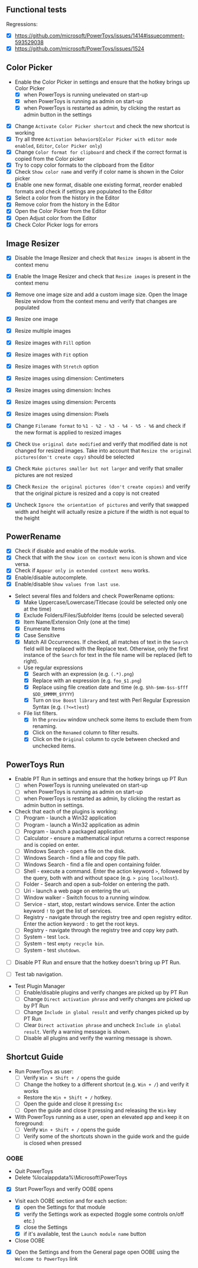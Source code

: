 ## Functional tests

 Regressions:
 - [x] https://github.com/microsoft/PowerToys/issues/1414#issuecomment-593529038
 - [x] https://github.com/microsoft/PowerToys/issues/1524

## Color Picker
* Enable the Color Picker in settings and ensure that the hotkey brings up Color Picker
  - [X] when PowerToys is running unelevated on start-up
  - [X] when PowerToys is running as admin on start-up
  - [X] when PowerToys is restarted as admin, by clicking the restart as admin button in the settings
- [X] Change `Activate Color Picker shortcut` and check the new shortcut is working
- [X] Try all three `Activation behavior`s(`Color Picker with editor mode enabled`, `Editor`, `Color Picker only`)
- [X] Change `Color format for clipboard` and check if the correct format is copied from the Color picker
- [X] Try to copy color formats to the clipboard from the Editor
- [X] Check `Show color name` and verify if color name is shown in the Color picker
- [X] Enable one new format, disable one existing format, reorder enabled formats and check if settings are populated to the Editor
- [X] Select a color from the history in the Editor
- [X] Remove color from the history in the Editor
- [X] Open the Color Picker from the Editor
- [X] Open Adjust color from the Editor
- [X] Check Color Picker logs for errors

## Image Resizer
- [X] Disable the Image Resizer and check that `Resize images` is absent in the context menu
- [X] Enable the Image Resizer and check that `Resize images` is present in the context menu
- [X] Remove one image size and add a custom image size. Open the Image Resize window from the context menu and verify that changes are populated
- [X] Resize one image
- [X] Resize multiple images

- [X] Resize images with `Fill` option
- [X] Resize images with `Fit` option
- [X] Resize images with `Stretch` option

- [X] Resize images using dimension: Centimeters
- [X] Resize images using dimension: Inches
- [X] Resize images using dimension: Percents
- [X] Resize images using dimension: Pixels

- [X] Change `Filename format` to `%1 - %2 - %3 - %4 - %5 - %6` and check if the new format is applied to resized images
- [X] Check `Use original date modified` and verify that modified date is not changed for resized images. Take into account that `Resize the original pictures(don't create copy)` should be selected
- [X] Check `Make pictures smaller but not larger` and verify that smaller pictures are not resized
- [X] Check `Resize the original pictures (don't create copies)` and verify that the original picture is resized and a copy is not created
- [X] Uncheck `Ignore the orientation of pictures` and verify that swapped width and height will actually resize a picture if the width is not equal to the height

## PowerRename
- [X] Check if disable and enable of the module works.
- [X] Check that with the `Show icon on context menu` icon is shown and vice versa.
- [X] Check if `Appear only in extended context menu` works.
- [X] Enable/disable autocomplete.
- [X] Enable/disable `Show values from last use`.
* Select several files and folders and check PowerRename options:
    - [X] Make Uppercase/Lowercase/Titlecase (could be selected only one at the time)
    - [X] Exclude Folders/Files/Subfolder Items (could be selected several)
    - [X] Item Name/Extension Only (one at the time)
    - [X] Enumerate Items
    - [X] Case Sensitive
    - [X] Match All Occurrences. If checked, all matches of text in the `Search` field will be replaced with the Replace text. Otherwise, only the first instance of the `Search` for text in the file name will be replaced (left to right).
    * Use regular expressions
        - [X] Search with an expression (e.g. `(.*).png`)
        - [X] Replace with an expression (e.g. `foo_$1.png`)
        - [X] Replace using file creation date and time (e.g. `$hh-$mm-$ss-$fff` `$DD_$MMMM_$YYYY`)
        - [X] Turn on `Use Boost library` and test with Perl Regular Expression Syntax (e.g. `(?<=t)est`)
    * File list filters.
        - [X] In the `preview` window uncheck some items to exclude them from renaming.
        - [X] Click on the `Renamed` column to filter results.
        - [x] Click on the `Original` column to cycle between checked and unchecked items.

## PowerToys Run

 * Enable PT Run in settings and ensure that the hotkey brings up PT Run
   - [ ] when PowerToys is running unelevated on start-up
   - [ ] when PowerToys is running as admin on start-up
   - [ ] when PowerToys is restarted as admin, by clicking the restart as admin button in settings.
 * Check that each of the plugins is working:
   - [ ] Program - launch a Win32 application
   - [ ] Program - launch a Win32 application as admin
   - [ ] Program - launch a packaged application
   - [ ] Calculator - ensure a mathematical input returns a correct response and is copied on enter.
   - [ ] Windows Search - open a file on the disk.
   - [ ] Windows Search - find a file and copy file path.
   - [ ] Windows Search - find a file and open containing folder.
   - [ ] Shell - execute a command. Enter the action keyword `>`, followed by the query, both with and without space (e.g. `> ping localhost`).
   - [ ] Folder - Search and open a sub-folder on entering the path.
   - [ ] Uri - launch a web page on entering the uri.
   - [ ] Window walker - Switch focus to a running window.
   - [ ] Service - start, stop, restart windows service. Enter the action keyword `!` to get the list of services.
   - [ ] Registry - navigate through the registry tree and open registry editor. Enter the action keyword `:` to get the root keys.
   - [ ] Registry - navigate through the registry tree and copy key path.
   - [ ] System - test `lock`.
   - [ ] System - test `empty recycle bin`.
   - [ ] System - test `shutdown`.

 - [ ] Disable PT Run and ensure that the hotkey doesn't bring up PT Run.

 - [ ] Test tab navigation.

 * Test Plugin Manager
   - [ ] Enable/disable plugins and verify changes are picked up by PT Run
   - [ ] Change `Direct activation phrase` and verify changes are picked up by PT Run
   - [ ] Change `Include in global result` and verify changes picked up by PT Run
   - [ ] Clear `Direct activation phrase` and uncheck `Include in global result`. Verify a warning message is shown.
   - [ ] Disable all plugins and verify the warning message is shown.

## Shortcut Guide
 * Run PowerToys as user:
   - [ ] Verify `Win + Shift + /` opens the guide
   - [ ] Change the hotkey to a different shortcut (e.g. `Win + /`) and verify it works
   * Restore the `Win + Shift + /` hotkey.
   - [ ] Open the guide and close it pressing `Esc`
   - [ ] Open the guide and close it pressing and releasing the `Win` key
 * With PowerToys running as a user, open an elevated app and keep it on foreground:
   - [ ] Verify `Win + Shift + /` opens the guide
   - [ ] Verify some of the shortcuts shown in the guide work and the guide is closed when pressed

### OOBE
 * Quit PowerToys
 * Delete %localappdata%\Microsoft\PowerToys
 - [X] Start PowerToys and verify OOBE opens
 * Visit each OOBE section and for each section:
   - [X] open the Settings for that module
   - [X] verify the Settings work as expected (toggle some controls on/off etc.)
   - [X] close the Settings
   - [X] if it's available, test the `Launch module name` button
 * Close OOBE
 - [X] Open the Settings and from the General page open OOBE using the `Welcome to PowerToys` link
